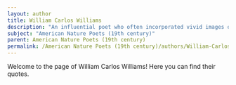 ```yaml
---
layout: author
title: William Carlos Williams
description: "An influential poet who often incorporated vivid images of American landscapes and natural elements in his works, bridging the late 19th and early 20th centuries with a distinct modernist approach."
subject: "American Nature Poets (19th century)"
parent: American Nature Poets (19th century)
permalink: /American Nature Poets (19th century)/authors/William-Carlos-Williams/
---
```


Welcome to the page of William Carlos Williams! Here you can find their quotes.
